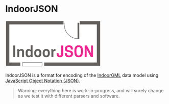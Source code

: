 
# IndoorJSON


<img src="specs/figs/logo.svg" width="300">

IndoorJSON is a format for encoding of the [IndoorGML](http://indoorgml.net) data model using [JavaScript Object Notation (JSON)](http://json.org).

> Warning: everything here is work-in-progress, and will surely change as we test it with different parsers and software.

